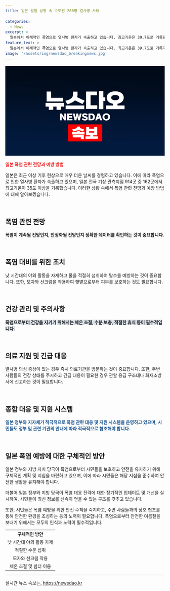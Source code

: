 ```yaml
---
title: 일본 펄펄 상황 속 수도권 260명 열사병 사태 

categories:
  - News
excerpt: >
  일본에서 이례적인 폭염으로 열사병 환자가 속출하고 있습니다. 최고기온은 39.7도로 기록되며, 도쿄를 포함한 여러 지역에서 260여 명의 열사병 의심 환자가 발생했습니다. 전국 기상 관측지점 914곳 중 162곳이 35도 이상의 기온을 기록했습니다. 이로써 일본의 폭염 문제가 심각한 수준에 이르고 있습니다.
feature_text: >
  일본에서 이례적인 폭염으로 열사병 환자가 속출하고 있습니다. 최고기온은 39.7도로 기록되며, 도쿄를 포함한 여러 지역에서 260여 명의 열사병 의심 환자가 발생했습니다. 전국 기상 관측지점 914곳 중 162곳이 35도 이상의 기온을 기록했습니다. 이로써 일본의 폭염 문제가 심각한 수준에 이르고 있습니다.
image: '/assets/img/newsdao_breakingnews.jpg'
---
```


<p><img src="/assets/img/newsdao_breakingnews.jpg" alt="pcversion 속보" /></p>

<p><b><span style="color: #ee2323;">일본 폭염 관련 전망과 예방 방법</span></b></p>

<p>일본은 최근 이상 기후 현상으로 매우 더운 날씨를 경험하고 있습니다. 이에 따라 폭염으로 인한 열사병 환자가 속출하고 있으며, 일본 전국 기상 관측지점 914곳 중 162곳에서 최고기온이 35도 이상을 기록했습니다. 이러한 상황 속에서 폭염 관련 전망과 예방 방법에 대해 알아보겠습니다.</p>

<p data-ke-size="size16">&nbsp;</p>

<h2 data-ke-size="size26">폭염 관련 전망</h2>

<p><b>폭염이 계속될 전망인지, 안정화될 전망인지 정확한 데이터를 확인하는 것이 중요합니다.</b></p>

<p data-ke-size="size16">&nbsp;</p>

<h2 data-ke-size="size26">폭염 대비를 위한 조치</h2>

<p>낮 시간대의 야외 활동을 자제하고 물을 적절히 섭취하여 탈수를 예방하는 것이 중요합니다. 또한, 모자와 선크림을 착용하여 햇볕으로부터 피부를 보호하는 것도 필요합니다.</p>

<p data-ke-size="size16">&nbsp;</p>

<h2 data-ke-size="size26">건강 관리 및 주의사항</h2>

<p><b><span style="background-color: #21538527;">폭염으로부터 건강을 지키기 위해서는 체온 조절, 수분 보충, 적절한 휴식 등이 필수적입니다.</span></b></p>

<p data-ke-size="size16">&nbsp;</p>

<h2 data-ke-size="size26">의료 지원 및 긴급 대응</h2>

<p>열사병 의심 증상이 있는 경우 즉시 의료기관을 방문하는 것이 중요합니다. 또한, 주변 사람들의 건강 상태를 주시하고 긴급 대응이 필요한 경우 관할 응급 구조대나 화재소방서에 신고하는 것이 필요합니다.</p>

<p data-ke-size="size16">&nbsp;</p>

<h2 data-ke-size="size26">종합 대응 및 지원 시스템</h2>

<p><b><span style="color: #1a5490;">일본 정부와 지자체가 적극적으로 폭염 관련 대응 및 지원 시스템을 운영하고 있으며, 시민들도 정부 및 관련 기관의 안내에 따라 적극적으로 협조해야 합니다.</span></b></p>

<p data-ke-size="size16">&nbsp;</p>

<h2 data-ke-size="size26">일본 폭염 예방에 대한 구체적인 방안</h2>

<p>일본 정부와 지방 자치 당국이 폭염으로부터 시민들을 보호하고 안전을 유지하기 위해 구체적인 계획 및 지침을 마련하고 있으며, 이에 따라 시민들은 해당 지침을 준수하여 안전한 생활을 유지해야 합니다.</p>

<p>더불어 일본 정부와 지방 당국이 폭염 대응 전략에 대한 정기적인 업데이트 및 개선을 실시하여, 시민들이 최신 정보를 신속히 얻을 수 있는 구조를 갖추고 있습니다.</p>

<p>또한, 시민들은 폭염 예방을 위한 안전 수칙을 숙지하고, 주변 사람들과의 상호 협조를 통해 안전한 환경을 조성하는 등의 노력이 필요합니다. 폭염으로부터 안전한 여름철을 보내기 위해서는 모두의 인식과 노력이 필수적입니다.</p>

<table>
    <tbody>
        <tr>
            <td style="text-align: center; height: 17px;"><b>구체적인 방안</b></td>
        </tr>
        <tr>
            <td style="text-align: center; height: 17px;">낮 시간대 야외 활동 자제</td>
        </tr>
        <tr>
            <td style="text-align: center; height: 17px;">적절한 수분 섭취</td>
        </tr>
        <tr>
            <td style="text-align: center; height: 17px;">모자와 선크림 착용</td>
        </tr>
        <tr>
            <td style="text-align: center; height: 17px;">체온 조절 및 쉼터 이용</td>
        </tr>
    </tbody>
</table>

<hr>

<p data-ke-size="size16"></p>
실시간 뉴스 속보는, <a href="https://newsdao.kr" rel="dofollow">https://newsdao.kr</a>


